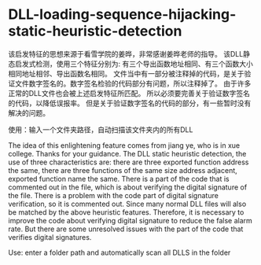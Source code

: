 # DLL-loading-sequence-hijacking-static-heuristic-detection
该启发特征的思想来源于看雪学院的姜晔，非常感谢姜晔老师的指导。
该DLL静态启发式检测，使用三个特征分别为: 有三个导出函数地址相同、有三个函数大小相同地址相邻、导出函数名相同。
文件当中有一部分被注释掉的代码，是关于验证文件数字签名的。数字签名检验的代码部分有问题，所以注释掉了。
由于许多正常的DLL文件也会被上述启发特征所匹配。
所以必须要完善关于验证数字签名的代码，以降低误报率。
但是关于验证数字签名的代码的部分，有一些暂时没有解决的问题。


使用：输入一个文件夹路径，自动扫描该文件夹内的所有DLL

The idea of this enlightening feature comes from jiang ye, who is in xue college. Thanks for your guidance.
The DLL static heuristic detection, the use of three characteristics are: there are three exported function address the same, there are three functions of the same size address adjacent, exported function name the same.
There is a part of the code that is commented out in the file, which is about verifying the digital signature of the file. There is a problem with the code part of digital signature verification, so it is commented out.
Since many normal DLL files will also be matched by the above heuristic features.
Therefore, it is necessary to improve the code about verifying digital signature to reduce the false alarm rate.
But there are some unresolved issues with the part of the code that verifies digital signatures.


Use: enter a folder path and automatically scan all DLLS in the folder
